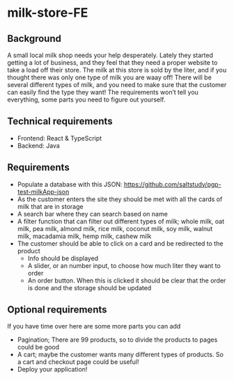# milk-store-FE

## Background
A small local milk shop needs your help desperately. Lately they started getting a lot of business, and they feel that they need a proper website to take a load off their store. The milk at this store is sold by the liter, and if you thought there was only one type of milk you are waay off! There will be several different types of milk, and you need to make sure that the customer can easily find the type they want! The requirements won’t tell you everything, some parts you need to figure out yourself.

## Technical requirements
- Frontend: React & TypeScript
- Backend: Java

## Requirements
- Populate a database with this JSON: https://github.com/saltstudy/pgp-test-milkApp-json
- As the customer enters the site they should be met with all the cards of milk that are in storage
- A search bar where they can search based on name 
- A filter function that can filter out different types of milk; whole milk, oat milk, pea milk, almond milk, rice milk, coconut milk, soy milk, walnut milk, macadamia milk, hemp milk, cashew milk
- The customer should be able to click on a card and be redirected to the product 
  - Info should be displayed
  - A slider, or an number input, to choose how much liter they want to order
  - An order button. When this is clicked it should be clear that the order is done and the storage should be updated

## Optional requirements
If you have time over here are some more parts you can add
- Pagination; There are 99 products, so to divide the products to pages could be good 
- A cart; maybe the customer wants many different types of products. So a cart and checkout page could be useful!
- Deploy your application!
